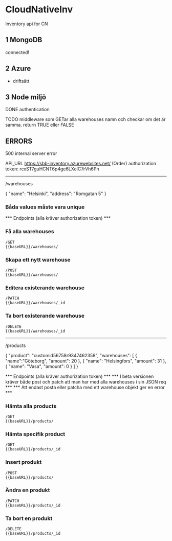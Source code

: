 # CloudNativeInv
Inventory api for CN

## 1 MongoDB
connected!

## 2 Azure
- driftsätt

## 3 Node miljö

DONE
authentication

TODO
middleware som GETar alla warehouses namn och checkar om det är samma. return TRUE eller FALSE


## ERRORS
500 internal server error

API_URL https://sbb-inventory.azurewebsites.net/
(Order) authorization token: rcxST7guHCNT6p4ge6LXeIC7rVh6Ph

----------------------------------------------------

/warehouses

{
    "name": "Helsinki",
    "address": "Romgatan 5"
}

### Båda values måste vara unique

*** Endpoints (alla kräver authorization token) ***

### Få alla warehouses

	/GET
	{{baseURL}}/warehouses/

### Skapa ett nytt warehouse

	/POST
	{{baseURL}}/warehouses/

### Editera existerande warehouse 

	/PATCH
	{{baseURL}}/warehouses/_id

### Ta bort existerande warehouse

	/DELETE
	{{baseURL}}/warehouses/_id

------------------------------------------------------

/products

{
	"product": "customid56758r9347462358",
	"warehouses": [
		{
			"name":"Göteborg",
			"amount": 20
		},
		{
			"name": "Helsingfors",
			"amount": 31
		},
		{
			"name": "Vasa",
			"amount": 0
		}
	]
}


*** Endpoints (alla kräver authorization token) ***
*** I beta versionen kräver både post och patch att man har med alla warehouses i sin JSON req ***
*** Att endast posta eller patcha med ett warehouse objekt ger en error ***

### Hämta alla products

	/GET
	{{baseURL}}/products/

### Hämta specifik product

	/GET
	{{baseURL}}/products/_id

### Insert produkt

	/POST
	{{baseURL}}/products/

### Ändra en produkt

	/PATCH
	{{baseURL}}/products/_id

### Ta bort en produkt

	/DELETE
	{{baseURL}}/products/_id